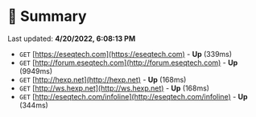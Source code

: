 # 📖 Summary
Last updated: **4/20/2022, 6:08:13 PM**

- `GET` [https://eseqtech.com](https://eseqtech.com) - **Up** (339ms)
- `GET` [http://forum.eseqtech.com](http://forum.eseqtech.com) - **Up** (9949ms)
- `GET` [http://hexp.net](http://hexp.net) - **Up** (168ms)
- `GET` [http://ws.hexp.net](http://ws.hexp.net) - **Up** (168ms)
- `GET` [http://eseqtech.com/infoline](http://eseqtech.com/infoline) - **Up** (344ms)
